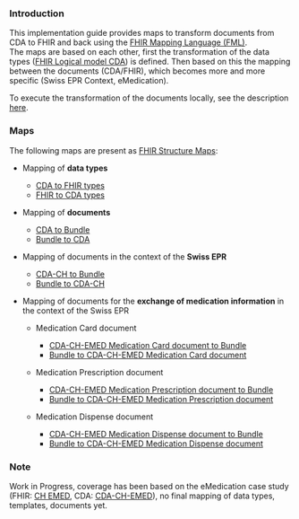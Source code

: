 ### Introduction

This implementation guide provides maps to transform documents from CDA to FHIR and back using the [FHIR Mapping Language (FML)](https://www.hl7.org/fhir/mapping-language.html).   
The maps are based on each other, first the transformation of the data types ([FHIR Logical model CDA](http://build.fhir.org/ig/HL7/cda-core-2.0/branches/master/index.html)) is defined. Then based on this the mapping between the documents (CDA/FHIR), which becomes more and more specific (Swiss EPR Context, eMedication).

To execute the transformation of the documents locally, see the description [here](https://github.com/hl7ch/cda-fhir-maps#development).

### Maps

The following maps are present as [FHIR Structure Maps](https://www.hl7.org/fhir/structuremap.html):

* Mapping of **data types**
   * [CDA to FHIR types](StructureMap-CdaToFhirTypes.html)
   * [FHIR to CDA types](StructureMap-FhirToCdaTypes.html)

* Mapping of **documents**
   * [CDA to Bundle](StructureMap-CdaToBundle.html)
   * [Bundle to CDA](StructureMap-BundleToCda.html)

* Mapping of documents in the context of the **Swiss EPR**
   * [CDA-CH to Bundle](StructureMap-CdaChToBundle.html)
   * [Bundle to CDA-CH](StructureMap-BundleToCdaCh.html)

* Mapping of documents for the **exchange of medication information** in the context of the Swiss EPR

   * Medication Card document
      * [CDA-CH-EMED Medication Card document to Bundle](StructureMap-CdaChEmedMedicationCardDocumentToBundle.html)
      * [Bundle to CDA-CH-EMED Medication Card document](StructureMap-BundleToCdaChEmedMedicationCardDocument.html)

   * Medication Prescription document
      * [CDA-CH-EMED Medication Prescription document to Bundle](StructureMap-CdaChEmedMedicationPrescriptionDocumentToBundle.html)
      * [Bundle to CDA-CH-EMED Medication Prescription document](StructureMap-BundleToCdaChEmedMedicationPrescriptionDocument.html)

   * Medication Dispense document
      * [CDA-CH-EMED Medication Dispense document to Bundle](StructureMap-CdaChEmedMedicationDispenseDocumentToBundle.html)
      * [Bundle to CDA-CH-EMED Medication Dispense document](StructureMap-BundleToCdaChEmedMedicationDispenseDocument.html)


### Note
Work in Progress, coverage has been based on the eMedication case study (FHIR: [CH EMED](http://build.fhir.org/ig/hl7ch/ch-emed/branches/master/index.html), CDA: [CDA-CH-EMED](https://art-decor.org/art-decor/decor-project--cdachemed-)), no final mapping of data types, templates, documents yet.